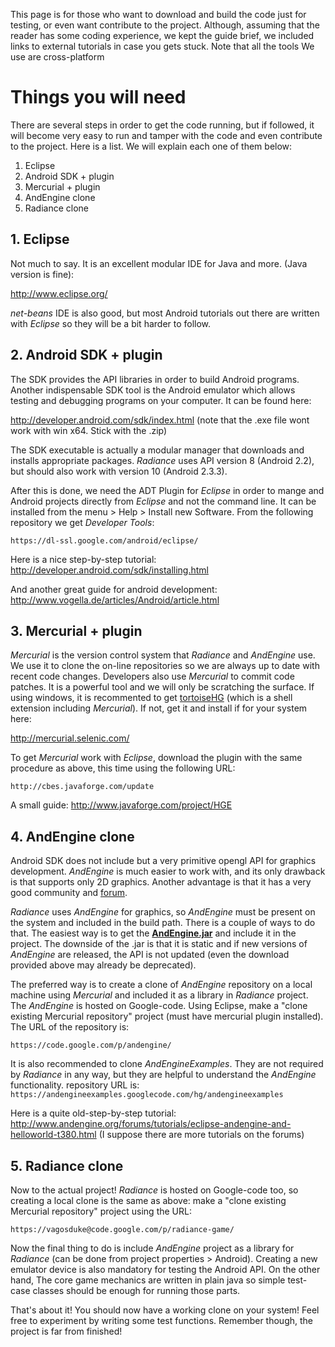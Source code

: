 This page is for those who want to download and build the code just for testing, or even want contribute to the project. Although, assuming that the reader has some coding experience, we kept the guide brief, we included links to external tutorials in case you gets stuck. Note that all the tools We use are cross-platform

# Things you will need #

There are several steps in order to get the code running, but if followed, it will become very easy to run and tamper with the code and even contribute to the project.
Here is a list. We will explain each one of them below:

  1. Eclipse
  1. Android SDK + plugin
  1. Mercurial + plugin
  1. AndEngine clone
  1. Radiance clone


## 1. Eclipse ##

Not much to say. It is an excellent modular IDE for Java and more.
(Java version is fine):

http://www.eclipse.org/

_net-beans_ IDE is also good, but most Android tutorials out there are written with _Eclipse_ so they will be a bit harder to follow.

## 2. Android SDK + plugin ##

The SDK provides the API libraries in order to build Android programs. Another indispensable SDK tool is the Android emulator which allows testing and debugging programs on your computer.
It can be found here:

http://developer.android.com/sdk/index.html (note that the .exe file wont work with win x64. Stick with the .zip)

The SDK executable is actually a modular manager that downloads and installs appropriate packages. _Radiance_ uses API version 8 (Android 2.2), but should also work with version 10 (Android 2.3.3).

After this is done, we need the ADT Plugin for _Eclipse_ in order to mange and Android projects directly from _Eclipse_ and not the command line. It can be installed from the menu > Help > Install new Software. From the following repository we get _Developer Tools_:

```
https://dl-ssl.google.com/android/eclipse/
```


Here is a nice step-by-step tutorial: http://developer.android.com/sdk/installing.html

And another great guide for android development: http://www.vogella.de/articles/Android/article.html

## 3. Mercurial + plugin ##

_Mercurial_ is the version control system that _Radiance_ and _AndEngine_ use. We use it to clone the on-line repositories so we are always up to date with recent code changes. Developers also use _Mercurial_ to commit code patches. It is a powerful tool and we will only be scratching the surface. If using windows, it is recommented to get [tortoiseHG](http://tortoisehg.bitbucket.org/) (which is a shell extension including _Mercurial_). If not, get it and install if for your system here:

http://mercurial.selenic.com/

To get _Mercurial_ work with _Eclipse_, download the plugin with the same procedure as above, this time using the following URL:
```
http://cbes.javaforge.com/update
```

A small guide: http://www.javaforge.com/project/HGE


## 4. AndEngine clone ##

Android SDK does not include but a very primitive opengl API for graphics development. _AndEngine_ is much easier to work with, and its only drawback is that supports only 2D graphics. Another advantage is that it has a very good community and [forum](http://www.andengine.org/forums/).

_Radiance_ uses _AndEngine_ for graphics, so _AndEngine_ must be present on the system and included in the build path. There is a couple of ways to do that. The easiest way is to get the **[AndEngine.jar](http://www.speedyshare.com/files/29911057/andengine.jar)** and include it in the project. The downside of the .jar is that it is static and if new versions of _AndEngine_ are released, the API is not updated (even the download provided above may already be deprecated).

The preferred way is to create a clone of _AndEngine_ repository on a local machine using _Mercurial_ and included it as a library in _Radiance_ project. The _AndEngine_ is hosted on Google-code. Using Eclipse, make a "clone existing Mercurial repository" project (must have mercurial plugin installed). The URL of the repository is:

```
https://code.google.com/p/andengine/
```

It is also recommended to clone _AndEngineExamples_. They are not required by _Radiance_ in any way, but they are helpful to understand the _AndEngine_ functionality. repository URL is: `https://andengineexamples.googlecode.com/hg/andengineexamples`

Here is a quite old-step-by-step tutorial: http://www.andengine.org/forums/tutorials/eclipse-andengine-and-helloworld-t380.html (I suppose there are more tutorials on the forums)

## 5. Radiance clone ##

Now to the actual project! _Radiance_ is hosted on Google-code too, so creating a local clone is the same as above:  make a "clone existing Mercurial repository" project using the URL:

```
https://vagosduke@code.google.com/p/radiance-game/ 
```

Now the final thing to do is include _AndEngine_ project as a library for _Radiance_ (can be done from project properties > Android). Creating a new emulator device is also mandatory for testing the Android API. On the other hand, The core game mechanics are written in plain java so simple test-case classes should be enough for running those parts.

That's about it! You should now have a working clone on your system! Feel free to experiment by writing some test functions. Remember though, the project is far from finished!